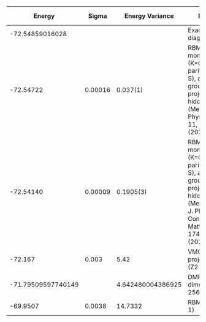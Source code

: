 |       Energy          |  Sigma          | Energy Variance  |  Method                                                          | Data repository                     |
| ----------------------| ----------------| -----------------|------------------------------------------------------------------|------------------------------------ |
| -72.54859016028       |                 |                  | Exact diagonalization                                            |                                     |
|  -72.54722   |   0.00016     |    0.037(1)    |  RBM+PP with momentum (K=0), spin-parity (even S), and point-group (A1) projections, 16 hidden units (Method Ref: Phys. Rev. X 11, 031034 (2021))  |    |
|  -72.54140   |   0.00009     |   0.1905(3)    |  RBM with momentum (K=0), spin-parity (even S), and point-group (A1) projections, 72 hidden units (Method Ref: J. Phys.: Condens. Matter 33, 174003 (2021))  |    |
|    -72.167            |   0.003         |  5.42           |  VMC with projected BCS (Z2 spin liquid)	                                   |                                     |
| -71.79509597740149    |                 | 4.642480004386925 | DMRG (bond dimension = 256)                                     |                                     |
| -69.9507              | 0.0038          | 14.7332          | RBM (alpha = 1)                                                  |                                     |
